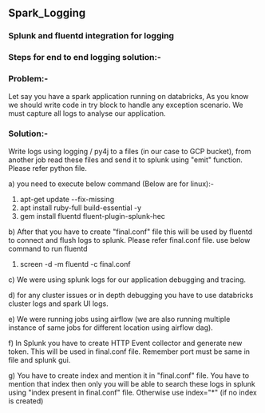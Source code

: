 ## Spark_Logging
### Splunk and fluentd integration for logging

### Steps for end to end logging solution:-

### Problem:- 
Let say you have a spark application running on databricks, As you know we should write code in try block to handle any exception scenario. We must capture all logs to analyse our application.

### Solution:-
Write logs using logging / py4j to a files (in our case to GCP bucket), from another job read these files and send it to splunk using "emit" function. Please refer python file.

a) you need to execute below command (Below are for linux):-

   1) apt-get update --fix-missing
   2) apt install ruby-full build-essential -y
   3) gem install fluentd fluent-plugin-splunk-hec
   
b) After that you have to create "final.conf" file this will be used by fluentd    to connect and flush logs to splunk. Please refer final.conf file.
   use below command to run fluentd
   
   1)  screen -d -m fluentd -c final.conf

c) We were using splunk logs for our application debugging and tracing.

d) for any cluster issues or in depth debugging you have to use databricks cluster logs   and spark UI logs.

e) We were running jobs using airflow (we are  also running multiple instance of same jobs for different location using airflow dag).

f) In Splunk you have to create HTTP Event collector and generate new token. This will be used in final.conf file. Remember port must be same in file and splunk gui. 

g) You have to create index and mention it in "final.conf" file. You have to mention that index then only you will be able to search these logs in splunk using "index present in final.conf" file. Otherwise use index="*" (if no index is created) 
